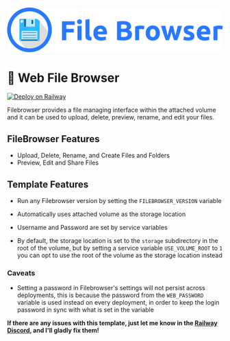 [![Logo](https://raw.githubusercontent.com/filebrowser/logo/master/banner.png)](https://github.com/filebrowser/filebrowser)

# 📂 Web File Browser

[![Deploy on Railway](https://railway.app/button.svg)](https://railway.app/template/Nan7Bs?referralCode=ySCnWl)

Filebrowser provides a file managing interface within the attached volume and it can be used to upload, delete, preview, rename, and edit your files.

## FileBrowser Features

- Upload, Delete, Rename, and Create Files and Folders
- Preview, Edit and Share Files

## Template Features

- Run any Filebrowser version by setting the `FILEBROWSER_VERSION` variable 

- Automatically uses attached volume as the storage location

- Username and Password are set by service variables

- By default, the storage location is set to the `storage` subdirectory in the root of the volume, but by setting a service variable `USE_VOLUME_ROOT` to `1` you can opt to use the root of the volume as the storage location instead

### Caveats

- Setting a password in Filebrowser's settings will not persist across deployments, this is because the password from the `WEB_PASSWORD` variable is used instead on every deployment, in order to keep the login password in sync with what is set in the variable

**If there are any issues with this template, just let me know in the [Railway Discord](https://discord.gg/railway), and I'll gladly fix them!**